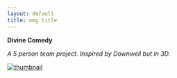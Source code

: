```yaml
---
layout: default
title: omg title
---
```


__Divine Comedy__

*A 5 person team project. Inspired by Downwell but in 3D.*

[![thumbnail](http://lorempixel.com/400/200/)](DivineComedy.html)
